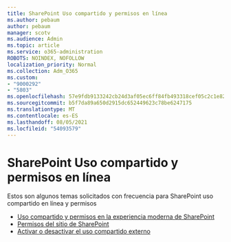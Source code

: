 ```yaml
---
title: SharePoint Uso compartido y permisos en línea
ms.author: pebaum
author: pebaum
manager: scotv
ms.audience: Admin
ms.topic: article
ms.service: o365-administration
ROBOTS: NOINDEX, NOFOLLOW
localization_priority: Normal
ms.collection: Adm_O365
ms.custom:
- "9000292"
- "5803"
ms.openlocfilehash: 57e9fdb9133242cb24d3af05ec6ff84fb493318cef05c2c1e82b147c3c9ebd5e
ms.sourcegitcommit: b5f7da89a650d2915dc652449623c78be6247175
ms.translationtype: MT
ms.contentlocale: es-ES
ms.lasthandoff: 08/05/2021
ms.locfileid: "54093579"
---
```

# <a name="sharepoint-online-sharing-and-permissions"></a>SharePoint Uso compartido y permisos en línea

Estos son algunos temas solicitados con frecuencia para SharePoint uso compartido en línea y permisos

- [Uso compartido y permisos en la experiencia moderna de SharePoint](https://docs.microsoft.com/sharepoint/modern-experience-sharing-permissions)
- [Permisos del sitio de SharePoint](https://docs.microsoft.com/sharepoint/customize-sharepoint-site-permissions)
- [Activar o desactivar el uso compartido externo](https://docs.microsoft.com/sharepoint/turn-external-sharing-on-or-off)